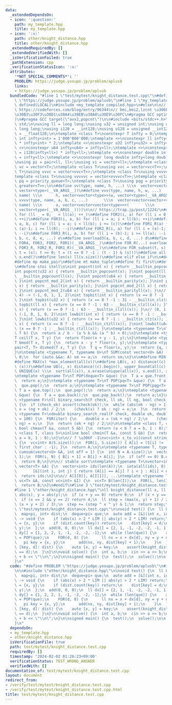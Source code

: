 ```yaml
---
data:
  _extendedDependsOn:
  - icon: ':question:'
    path: my_template.hpp
    title: my_template.hpp
  - icon: ':x:'
    path: other/knight_distance.hpp
    title: other/knight_distance.hpp
  _extendedRequiredBy: []
  _extendedVerifiedWith: []
  _isVerificationFailed: true
  _pathExtension: cpp
  _verificationStatusIcon: ':x:'
  attributes:
    '*NOT_SPECIAL_COMMENTS*': ''
    PROBLEM: https://judge.yosupo.jp/problem/aplusb
    links:
    - https://judge.yosupo.jp/problem/aplusb
  bundledCode: "#line 1 \"test/mytest/knight_distance.test.cpp\"\n#define PROBLEM\
    \ \"https://judge.yosupo.jp/problem/aplusb\"\n#line 1 \"my_template.hpp\"\n#if\
    \ defined(LOCAL)\n#include <my_template_compiled.hpp>\n#else\n\n// \u53C2\u8003\
    \ https://codeforces.com/blog/entry/96344\n// bmi,bmi2,lzcnt \u306F ucup \u3067\
    \u30B3\u30F3\u30D1\u30A4\u30EB\u30A8\u30E9\u30FC\n#pragma GCC optimize(\"Ofast,unroll-loops\"\
    )\n#pragma GCC target(\"avx2,popcnt\")\n\n#include <bits/stdc++.h>\n\nusing namespace\
    \ std;\n\nusing ll = long long;\nusing u32 = unsigned int;\nusing u64 = unsigned\
    \ long long;\nusing i128 = __int128;\nusing u128 = unsigned __int128;\nusing f128\
    \ = __float128;\n\ntemplate <class T>\nconstexpr T infty = 0;\ntemplate <>\nconstexpr\
    \ int infty<int> = 1'000'000'000;\ntemplate <>\nconstexpr ll infty<ll> = ll(infty<int>)\
    \ * infty<int> * 2;\ntemplate <>\nconstexpr u32 infty<u32> = infty<int>;\ntemplate\
    \ <>\nconstexpr u64 infty<u64> = infty<ll>;\ntemplate <>\nconstexpr i128 infty<i128>\
    \ = i128(infty<ll>) * infty<ll>;\ntemplate <>\nconstexpr double infty<double>\
    \ = infty<ll>;\ntemplate <>\nconstexpr long double infty<long double> = infty<ll>;\n\
    \nusing pi = pair<ll, ll>;\nusing vi = vector<ll>;\ntemplate <class T>\nusing\
    \ vc = vector<T>;\ntemplate <class T>\nusing vvc = vector<vc<T>>;\ntemplate <class\
    \ T>\nusing vvvc = vector<vvc<T>>;\ntemplate <class T>\nusing vvvvc = vector<vvvc<T>>;\n\
    template <class T>\nusing vvvvvc = vector<vvvvc<T>>;\ntemplate <class T>\nusing\
    \ pq = priority_queue<T>;\ntemplate <class T>\nusing pqg = priority_queue<T, vector<T>,\
    \ greater<T>>;\n\n#define vv(type, name, h, ...) \\\n  vector<vector<type>> name(h,\
    \ vector<type>(__VA_ARGS__))\n#define vvv(type, name, h, w, ...)   \\\n  vector<vector<vector<type>>>\
    \ name( \\\n      h, vector<vector<type>>(w, vector<type>(__VA_ARGS__)))\n#define\
    \ vvvv(type, name, a, b, c, ...)       \\\n  vector<vector<vector<vector<type>>>>\
    \ name( \\\n      a, vector<vector<vector<type>>>(       \\\n             b, vector<vector<type>>(c,\
    \ vector<type>(__VA_ARGS__))))\n\n// https://trap.jp/post/1224/\n#define FOR1(a)\
    \ for (ll _ = 0; _ < ll(a); ++_)\n#define FOR2(i, a) for (ll i = 0; i < ll(a);\
    \ ++i)\n#define FOR3(i, a, b) for (ll i = a; i < ll(b); ++i)\n#define FOR4(i,\
    \ a, b, c) for (ll i = a; i < ll(b); i += (c))\n#define FOR1_R(a) for (ll i =\
    \ (a)-1; i >= ll(0); --i)\n#define FOR2_R(i, a) for (ll i = (a)-1; i >= ll(0);\
    \ --i)\n#define FOR3_R(i, a, b) for (ll i = (b)-1; i >= ll(a); --i)\n#define overload4(a,\
    \ b, c, d, e, ...) e\n#define overload3(a, b, c, d, ...) d\n#define FOR(...) overload4(__VA_ARGS__,\
    \ FOR4, FOR3, FOR2, FOR1)(__VA_ARGS__)\n#define FOR_R(...) overload3(__VA_ARGS__,\
    \ FOR3_R, FOR2_R, FOR1_R)(__VA_ARGS__)\n\n#define FOR_subset(t, s) \\\n  for (ll\
    \ t = (s); t >= 0; t = (t == 0 ? -1 : (t - 1) & (s)))\n#define all(x) x.begin(),\
    \ x.end()\n#define len(x) ll(x.size())\n#define elif else if\n\n#define eb emplace_back\n\
    #define mp make_pair\n#define mt make_tuple\n#define fi first\n#define se second\n\
    \n#define stoi stoll\n\nint popcnt(int x) { return __builtin_popcount(x); }\n\
    int popcnt(u32 x) { return __builtin_popcount(x); }\nint popcnt(ll x) { return\
    \ __builtin_popcountll(x); }\nint popcnt(u64 x) { return __builtin_popcountll(x);\
    \ }\nint popcnt_mod_2(int x) { return __builtin_parity(x); }\nint popcnt_mod_2(u32\
    \ x) { return __builtin_parity(x); }\nint popcnt_mod_2(ll x) { return __builtin_parityll(x);\
    \ }\nint popcnt_mod_2(u64 x) { return __builtin_parityll(x); }\n// (0, 1, 2, 3,\
    \ 4) -> (-1, 0, 1, 1, 2)\nint topbit(int x) { return (x == 0 ? -1 : 31 - __builtin_clz(x));\
    \ }\nint topbit(u32 x) { return (x == 0 ? -1 : 31 - __builtin_clz(x)); }\nint\
    \ topbit(ll x) { return (x == 0 ? -1 : 63 - __builtin_clzll(x)); }\nint topbit(u64\
    \ x) { return (x == 0 ? -1 : 63 - __builtin_clzll(x)); }\n// (0, 1, 2, 3, 4) ->\
    \ (-1, 0, 1, 0, 2)\nint lowbit(int x) { return (x == 0 ? -1 : __builtin_ctz(x));\
    \ }\nint lowbit(u32 x) { return (x == 0 ? -1 : __builtin_ctz(x)); }\nint lowbit(ll\
    \ x) { return (x == 0 ? -1 : __builtin_ctzll(x)); }\nint lowbit(u64 x) { return\
    \ (x == 0 ? -1 : __builtin_ctzll(x)); }\n\ntemplate <typename T>\nT floor(T a,\
    \ T b) {\n  return a / b - (a % b && (a ^ b) < 0);\n}\ntemplate <typename T>\n\
    T ceil(T x, T y) {\n  return floor(x + y - 1, y);\n}\ntemplate <typename T>\n\
    T bmod(T x, T y) {\n  return x - y * floor(x, y);\n}\ntemplate <typename T>\n\
    pair<T, T> divmod(T x, T y) {\n  T q = floor(x, y);\n  return {q, x - q * y};\n\
    }\n\ntemplate <typename T, typename U>\nT SUM(const vector<U> &A) {\n  T sm =\
    \ 0;\n  for (auto &&a: A) sm += a;\n  return sm;\n}\n\n#define MIN(v) *min_element(all(v))\n\
    #define MAX(v) *max_element(all(v))\n#define LB(c, x) distance((c).begin(), lower_bound(all(c),\
    \ (x)))\n#define UB(c, x) distance((c).begin(), upper_bound(all(c), (x)))\n#define\
    \ UNIQUE(x) \\\n  sort(all(x)), x.erase(unique(all(x)), x.end()), x.shrink_to_fit()\n\
    \ntemplate <typename T>\nT POP(deque<T> &que) {\n  T a = que.front();\n  que.pop_front();\n\
    \  return a;\n}\ntemplate <typename T>\nT POP(pq<T> &que) {\n  T a = que.top();\n\
    \  que.pop();\n  return a;\n}\ntemplate <typename T>\nT POP(pqg<T> &que) {\n \
    \ T a = que.top();\n  que.pop();\n  return a;\n}\ntemplate <typename T>\nT POP(vc<T>\
    \ &que) {\n  T a = que.back();\n  que.pop_back();\n  return a;\n}\n\ntemplate\
    \ <typename F>\nll binary_search(F check, ll ok, ll ng, bool check_ok = true)\
    \ {\n  if (check_ok) assert(check(ok));\n  while (abs(ok - ng) > 1) {\n    auto\
    \ x = (ng + ok) / 2;\n    (check(x) ? ok : ng) = x;\n  }\n  return ok;\n}\ntemplate\
    \ <typename F>\ndouble binary_search_real(F check, double ok, double ng, int iter\
    \ = 100) {\n  FOR(iter) {\n    double x = (ok + ng) / 2;\n    (check(x) ? ok :\
    \ ng) = x;\n  }\n  return (ok + ng) / 2;\n}\n\ntemplate <class T, class S>\ninline\
    \ bool chmax(T &a, const S &b) {\n  return (a < b ? a = b, 1 : 0);\n}\ntemplate\
    \ <class T, class S>\ninline bool chmin(T &a, const S &b) {\n  return (a > b ?\
    \ a = b, 1 : 0);\n}\n\n// ? \u306F -1\nvc<int> s_to_vi(const string &S, char first_char)\
    \ {\n  vc<int> A(S.size());\n  FOR(i, S.size()) { A[i] = (S[i] != '?' ? S[i] -\
    \ first_char : -1); }\n  return A;\n}\n\ntemplate <typename T, typename U>\nvector<T>\
    \ cumsum(vector<U> &A, int off = 1) {\n  int N = A.size();\n  vector<T> B(N +\
    \ 1);\n  FOR(i, N) { B[i + 1] = B[i] + A[i]; }\n  if (off == 0) B.erase(B.begin());\n\
    \  return B;\n}\n\n// stable sort\ntemplate <typename T>\nvector<int> argsort(const\
    \ vector<T> &A) {\n  vector<int> ids(len(A));\n  iota(all(ids), 0);\n  sort(all(ids),\n\
    \       [&](int i, int j) { return (A[i] == A[j] ? i < j : A[i] < A[j]); });\n\
    \  return ids;\n}\n\n// A[I[0]], A[I[1]], ...\ntemplate <typename T>\nvc<T> rearrange(const\
    \ vc<T> &A, const vc<int> &I) {\n  vc<T> B(len(I));\n  FOR(i, len(I)) B[i] = A[I[i]];\n\
    \  return B;\n}\n#endif\n#line 3 \"test/mytest/knight_distance.test.cpp\"\n\n\
    #line 1 \"other/knight_distance.hpp\"\nll knight_distance(ll x, ll y) {\n  x =\
    \ abs(x), y = abs(y);\n  if (x + y == 0) return 0;\n  if (x + y == 1) return 3;\n\
    \  if (x == 2 && y == 2) return 4;\n  ll step = (max(x, y) + 1) / 2;\n  chmax(step,\
    \ (x + y + 2) / 3);\n  step += (step ^ x ^ y) & 1;\n  return step;\n}\n#line 5\
    \ \"test/mytest/knight_distance.test.cpp\"\n\nvoid test() {\n  ll LIM = 20;\n\
    \  map<pi, int> dist;\n  deque<pi> que;\n  auto add = [&](int x, int y, int d)\
    \ -> void {\n    if (abs(x) > 2 * LIM || abs(y) > 2 * LIM) return;\n    pi key\
    \ = {x, y};\n    if (dist.count(key)) return;\n    dist[key] = d;\n    que.eb(x,\
    \ y);\n  };\n  add(0, 0, 0);\n  ll dx[] = {2, 1, -1, -2, -2, -1, 1, 2};\n  ll\
    \ dy[] = {1, 2, 2, 1, -1, -2, -2, -1};\n  while (len(que)) {\n    auto [x, y]\
    \ = POP(que);\n    FOR(d, 8) {\n      ll nx = x + dx[d], ny = y + dy[d];\n   \
    \   pi key = {x, y};\n      add(nx, ny, dist[key] + 1);\n    }\n  }\n  for (auto&&\
    \ [key, d]: dist) {\n    auto [x, y] = key;\n    assert(knight_distance(x, y)\
    \ == d);\n  }\n}\n\nvoid solve() {\n  int a, b;\n  cin >> a >> b;\n  cout << a\
    \ + b << \"\\n\";\n}\n\nsigned main() {\n  test();\n  solve();\n\n  return 0;\n\
    }\n"
  code: "#define PROBLEM \"https://judge.yosupo.jp/problem/aplusb\"\n#include \"my_template.hpp\"\
    \n\n#include \"other/knight_distance.hpp\"\n\nvoid test() {\n  ll LIM = 20;\n\
    \  map<pi, int> dist;\n  deque<pi> que;\n  auto add = [&](int x, int y, int d)\
    \ -> void {\n    if (abs(x) > 2 * LIM || abs(y) > 2 * LIM) return;\n    pi key\
    \ = {x, y};\n    if (dist.count(key)) return;\n    dist[key] = d;\n    que.eb(x,\
    \ y);\n  };\n  add(0, 0, 0);\n  ll dx[] = {2, 1, -1, -2, -2, -1, 1, 2};\n  ll\
    \ dy[] = {1, 2, 2, 1, -1, -2, -2, -1};\n  while (len(que)) {\n    auto [x, y]\
    \ = POP(que);\n    FOR(d, 8) {\n      ll nx = x + dx[d], ny = y + dy[d];\n   \
    \   pi key = {x, y};\n      add(nx, ny, dist[key] + 1);\n    }\n  }\n  for (auto&&\
    \ [key, d]: dist) {\n    auto [x, y] = key;\n    assert(knight_distance(x, y)\
    \ == d);\n  }\n}\n\nvoid solve() {\n  int a, b;\n  cin >> a >> b;\n  cout << a\
    \ + b << \"\\n\";\n}\n\nsigned main() {\n  test();\n  solve();\n\n  return 0;\n\
    }\n"
  dependsOn:
  - my_template.hpp
  - other/knight_distance.hpp
  isVerificationFile: true
  path: test/mytest/knight_distance.test.cpp
  requiredBy: []
  timestamp: '2024-02-02 01:26:23+09:00'
  verificationStatus: TEST_WRONG_ANSWER
  verifiedWith: []
documentation_of: test/mytest/knight_distance.test.cpp
layout: document
redirect_from:
- /verify/test/mytest/knight_distance.test.cpp
- /verify/test/mytest/knight_distance.test.cpp.html
title: test/mytest/knight_distance.test.cpp
---
```

